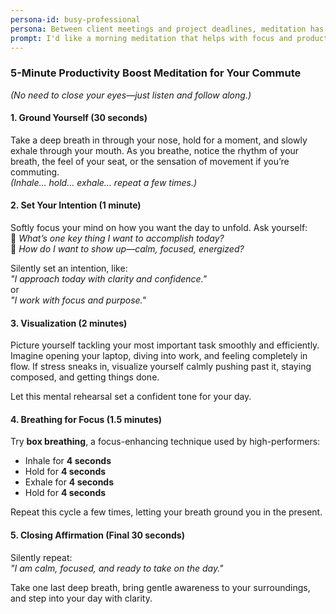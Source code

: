 ```yaml
---
persona-id: busy-professional
persona: Between client meetings and project deadlines, meditation has become my anchor. Standard meditation apps never quite fit my schedule or needs, though. I love checking out new tech, and the idea of crafting meditations that actually work with my crazy schedule sounds perfect. You'll often find me on Reddit looking for ways to optimize both work and wellness.
prompt: I'd like a morning meditation that helps with focus and productivity. Been really stressed with deadlines lately and need something to start the day right. Preferably something I can do during my commute.
---
```


### **5-Minute Productivity Boost Meditation for Your Commute**
*(No need to close your eyes—just listen and follow along.)*

#### **1. Ground Yourself (30 seconds)**
Take a deep breath in through your nose, hold for a moment, and slowly exhale through your mouth. As you breathe, notice the rhythm of your breath, the feel of your seat, or the sensation of movement if you’re commuting.   
_(Inhale… hold… exhale… repeat a few times.)_  

#### **2. Set Your Intention (1 minute)**  
Softly focus your mind on how you want the day to unfold. Ask yourself:  
🔹 *What’s one key thing I want to accomplish today?*  
🔹 *How do I want to show up—calm, focused, energized?*  

Silently set an intention, like:  
*"I approach today with clarity and confidence."*  
or  
*"I work with focus and purpose."*  

#### **3. Visualization (2 minutes)**  
Picture yourself tackling your most important task smoothly and efficiently. Imagine opening your laptop, diving into work, and feeling completely in flow. If stress sneaks in, visualize yourself calmly pushing past it, staying composed, and getting things done.  

Let this mental rehearsal set a confident tone for your day.  

#### **4. Breathing for Focus (1.5 minutes)**  
Try **box breathing**, a focus-enhancing technique used by high-performers:  
- Inhale for **4 seconds**  
- Hold for **4 seconds**  
- Exhale for **4 seconds**  
- Hold for **4 seconds**  

Repeat this cycle a few times, letting your breath ground you in the present.  

#### **5. Closing Affirmation (Final 30 seconds)**  
Silently repeat:  
*"I am calm, focused, and ready to take on the day."*  

Take one last deep breath, bring gentle awareness to your surroundings, and step into your day with clarity.  